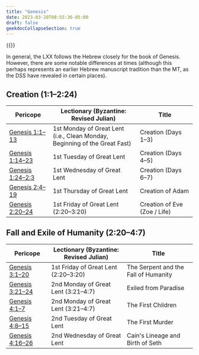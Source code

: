 ```yaml
---
title: "Genesis"
date: 2023-03-28T08:55:36-05:00
draft: false
geekdocCollapseSection: true
---
```


{{<toc>}}

In general, the LXX follows the Hebrew closely for the book of Genesis. However, there are some notable differences at times (although this perhaps represents an earlier Hebrew manuscript tradition than the MT, as the DSS have revealed in certain places).

## Creation (1:1–2:24)

| Pericope  | Lectionary (Byzantine: Revised Julian)  | Title |
| --------- | --------------------------------------- | ----- |
| [Genesis 1:1–13](/ot/pentateuch/genesis/1/1/#days-13-1113) | 1st Monday of Great Lent (i.e., Clean Monday,<br />Beginning of the Great Fast) | Creation (Days 1–3) |
| [Genesis 1:14–23](/ot/pentateuch/genesis/1/1/#days-45-11423) | 1st Tuesday of Great Lent | Creation (Days 4–5) |
| [Genesis 1:24–2:3](/ot/pentateuch/genesis/1/1/#days-67-12423) | 1st Wednesday of Great Lent | Creation (Days 6–7) |
| [Genesis 2:4–19](/ot/pentateuch/genesis/1/1/#creation-of-adam-2419) | 1st Thursday of Great Lent | Creation of Adam |
| [Genesis 2:20–24](/ot/pentateuch/genesis/2/20/#creation-of-eve-zoe--life-22024) | 1st Friday of Great Lent (2:20–3:20) | Creation of Eve (Zoe / Life) |

## Fall and Exile of Humanity (2:20–4:7)

| Pericope  | Lectionary (Byzantine: Revised Julian)  | Title |
| --------- | --------------------------------------- | ----- |
| [Genesis 3:1–20](/ot/pentateuch/genesis/2/20/#the-serpent-and-the-fall-of-humanity-3120) | 1st Friday of Great Lent (2:20–3:20) | The Serpent and the Fall of Humanity |
| [Genesis 3:21–24](/ot/pentateuch/genesis/3/21/#exiled-from-paradise-321324) | 2nd Monday of Great Lent (3:21–4:7) | Exiled from Paradise |
| [Genesis 4:1–7](/ot/pentateuch/genesis/3/21/#the-first-children-417) | 2nd Monday of Great Lent (3:21–4:7) | The First Children |
| [Genesis 4:8–15](/ot/pentateuch/genesis/4/8/#the-first-murder-4815) | 2nd Tuesday of Great Lent | The First Murder |
| [Genesis 4:16–26](/ot/pentateuch/genesis/4/8/#cains-lineage-and-birth-of-seth-41626) | 2nd Wednesday of Great Lent | Cain's Lineage and Birth of Seth |
